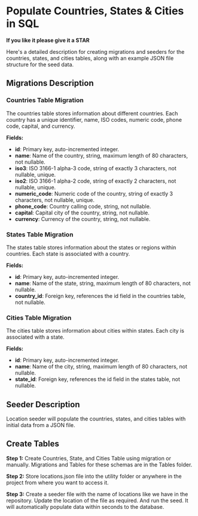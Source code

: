 # Populate Countries, States & Cities in SQL

**If you like it please give it a STAR**

Here's a detailed description for creating migrations and seeders for the countries, states, and cities tables, along with an example JSON file structure for the seed data.

## Migrations Description

### Countries Table Migration
The countries table stores information about different countries. Each country has a unique identifier, name, ISO codes, numeric code, phone code, capital, and currency.

**Fields:**
- **id**: Primary key, auto-incremented integer.
- **name**: Name of the country, string, maximum length of 80 characters, not nullable.
- **iso3**: ISO 3166-1 alpha-3 code, string of exactly 3 characters, not nullable, unique.
- **iso2**: ISO 3166-1 alpha-2 code, string of exactly 2 characters, not nullable, unique.
- **numeric_code**: Numeric code of the country, string of exactly 3 characters, not nullable, unique.
- **phone_code**: Country calling code, string, not nullable.
- **capital**: Capital city of the country, string, not nullable.
- **currency**: Currency of the country, string, not nullable.

### States Table Migration
The states table stores information about the states or regions within countries. Each state is associated with a country.

**Fields:**
- **id**: Primary key, auto-incremented integer.
- **name**: Name of the state, string, maximum length of 80 characters, not nullable.
- **country_id**: Foreign key, references the id field in the countries table, not nullable.

### Cities Table Migration
The cities table stores information about cities within states. Each city is associated with a state.

**Fields:**
- **id**: Primary key, auto-incremented integer.
- **name**: Name of the city, string, maximum length of 80 characters, not nullable.
- **state_id**: Foreign key, references the id field in the states table, not nullable.

## Seeder Description
Location seeder will populate the countries, states, and cities tables with initial data from a JSON file.

## Create Tables
**Step 1:** Create Countries, State, and Cities Table using migration or manually. Migrations and Tables for these schemas are in the Tables folder.

**Step 2:** Store locations.json file into the utility folder or anywhere in the project from where you want to access it.

**Step 3:** Create a seeder file with the name of locations like we have in the repository. Update the location of the file as required. And run the seed. It will automatically populate data within seconds to the database.
